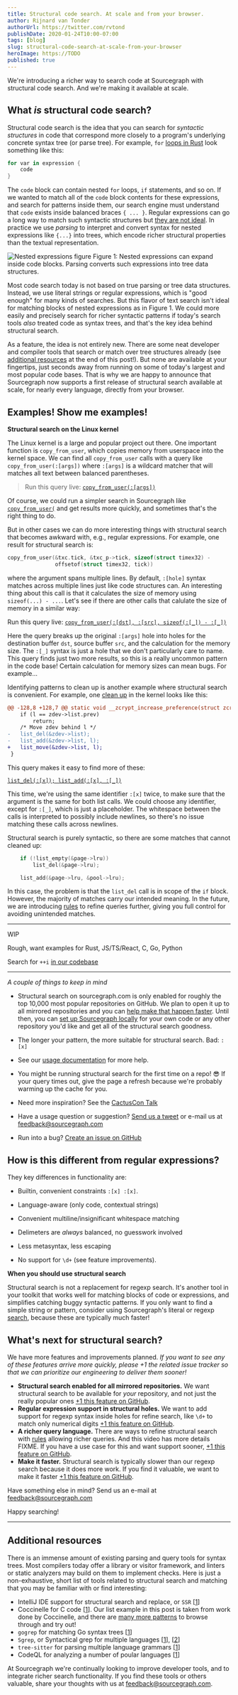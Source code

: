 ```yaml
---
title: Structural code search. At scale and from your browser.
author: Rijnard van Tonder
authorUrl: https://twitter.com/rvtond
publishDate: 2020-01-24T10:00-07:00
tags: [blog]
slug: structural-code-search-at-scale-from-your-browser
heroImage: https://TODO
published: true
---
```


We're introducing a richer way to search code at Sourcegraph with structural
code search. And we're making it available at scale.

## What _is_ structural code search?

Structural code search is the idea that you can search for _syntactic
structures_ in code that correspond more closely to a program's underlying
concrete syntax tree (or parse tree). For example, `for` [loops in
Rust](https://doc.rust-lang.org/1.2.0/book/for-loops.html) look something like
this:

```rust
for var in expression {
    code
}
```

The `code` block can contain nested `for` loops, `if` statements, and so on. If
we wanted to match all of the `code` block contents for these expressions, and
search for patterns inside them, our search engine must understand that `code`
exists inside balanced braces `{ ... }`. Regular expressions can go a
long way to match such syntactic structures but [they are not
ideal](https://stackoverflow.com/questions/1732348/regex-match-open-tags-except-xhtml-self-contained-tags).
In practice we use _parsing_ to interpret and convert syntax for nested
expressions like `{...}` into trees, which encode richer structural properties
than the textual representation.

![Nested expressions figure](images/nested-expressions.png) Figure 1: Nested
expressions can expand inside code blocks. Parsing converts such expressions
into tree data structures.

Most code search today is not based on true parsing or tree data structures.
Instead, we use literal strings or regular expressions, which is "good enough"
for many kinds of searches. But this flavor of text search isn't ideal for
matching blocks of nested expressions as in Figure 1. We could more easily and
precisely search for richer syntactic patterns if today's search tools _also_
treated code as syntax trees, and that's the key idea behind structural search. 

As a feature, the idea is not entirely new. There are some neat developer and
compiler tools that search or match over tree structures already (see
[additional resources](#additional-resources) at the end of this post!). But
none are available at your fingertips, just seconds away from running on some
of today's largest and most popular code bases. That is why we are happy to
announce that Sourcegraph now supports a first release of structural search
available at scale, for nearly every language, directly from your browser.

## Examples! Show me examples!

**Structural search on the Linux kernel**

The Linux kernel is a large and popular project out there.  One important
function is `copy_from_user`, which copies memory from userspace into the
kernel space. We can find all `copy_from_user` calls with a query like
`copy_from_user(:[args])` where `:[args]` is a wildcard matcher that will
matches all text between balanced parentheses.

> Run this query live: [`copy_from_user(:[args])`](https://sourcegraph.com/search?q=repo:%5Egithub%5C.com/torvalds/linux%24+%27copy_from_user%28:%5Bargs%5D%29%27+lang:c&patternType=structural)

Of course, we could run a simpler search in Sourcegraph like
[`copy_from_user(`](https://sourcegraph.com/search?q=repo:%5Egithub%5C.com/torvalds/linux%24+copy_from_user%28+lang:c+&patternType=literal)
and get results more quickly, and sometimes that's the right thing to do. 

But in other cases we can do more interesting things with structural search
that becomes awkward with, e.g., regular expressions. For example, one result
for structural search is:

```c
copy_from_user(&txc.tick, &txc_p->tick, sizeof(struct timex32) - 
			   offsetof(struct timex32, tick))
```

where the argument spans multiple lines. By default, `:[hole]` syntax matches
across multiple lines just like code structures can. An interesting thing about
this call is that it calculates the size of memory using `sizeof(...) - ...`.
Let's see if there are other calls that calulate the size of memory in a
similar way:

Run this query live: [`copy_from_user(:[dst], :[src], sizeof(:[_]) - :[_])`](https://sourcegraph.com/search?q=repo:%5Egithub%5C.com/torvalds/linux%24+%22copy_from_user%28:%5Bdst%5D%2C+:%5B_%5D%2C+sizeof%28:%5B_%5D%29+-+:%5B_%5D%29%22+lang:c&patternType=structural)

Here the query breaks up the original `:[args]` hole into holes for the
destination buffer `dst`, source buffer `src`, and the calculation for the
memory size. The `:[_]` syntax is just a hole that we don't particularly care
to name. This query finds just two more results, so this is a really uncommon
pattern in the code base! Certain calculation for memory sizes can mean bugs.
For example...

Identifying patterns to clean up is another example where structural search is
convenient. For example, one [clean
up](https://git.kernel.org/pub/scm/linux/kernel/git/torvalds/linux.git/commit/?id=1fbc9f46a024535d95c3d5f136901decd86b109e)
in the kernel looks like this:

```diff
@@ -128,8 +128,7 @@ static void __zcrypt_increase_preference(struct zcrypt_device *zdev)
 	if (l == zdev->list.prev)
 		return;
 	/* Move zdev behind l */
-	list_del(&zdev->list);
-	list_add(&zdev->list, l);
+	list_move(&zdev->list, l);
 }
```

This query makes it easy to find more of these:

[`list_del(:[x]); list_add(:[x], :[_])`](https://sourcegraph.com/search?q=repo:%5Egithub%5C.com/torvalds/linux%24++%27list_del%28:%5Bx%5D%29%3B+list_add%28:%5Bx%5D%2C+:%5B_%5D%29%27+&patternType=structural)

This time, we're using the same identifier `:[x]` twice, to make sure that the
argument is the same for both list calls. We could choose any identifier,
except for `:[_]`, which is just a placeholder. The whitespace between the
calls is interpreted to possibly include newlines, so there's no issue matching
these calls across newlines.

Structural search is purely syntactic, so there are some matches that cannot cleaned up:

```c
	if (!list_empty(&page->lru))
		list_del(&page->lru);

	list_add(&page->lru, &pool->lru);
```

In this case, the problem is that the `list_del` call is in scope of the `if`
block. However, the majority of matches carry our intended meaning. In the
future, we are introducing [rules]() to refine queries further, giving you full
control for avoiding unintended matches.

---

WIP

Rough, want examples for Rust, JS/TS/React, C, Go, Python

Search for `++i` [in our codebase](https://sourcegraph.com/search?q=repo:%5Egithub%5C.com/sourcegraph/sourcegraph%24++lang:typescript+%27for+%28:%5Bx%5D+%2B%2Bi%29%27&patternType=structural)

---

*A couple of things to keep in mind*

- Structural search on sourcegraph.com is only enabled for roughly the top
  10,000 most popular repositories on GitHub. We plan to open it up to all
  mirrored repositories and you can [help make that happen
  faster](#whats-next-for-structural-search). Until then, you can [set up
  Sourcegraph locally](https://docs.sourcegraph.com/#quickstart) for your own
  code or any other repository you'd like and get all of the structural search
  goodness.

- The longer your pattern, the more suitable for structural search. Bad: `:[x]`

- See our [usage documentation](https://docs.sourcegraph.com/user/search/structural) for more help.

- You might be running structural search for the first time on a repo! 😎 If your
query times out, give the page a refresh because we're probably warming up the
cache for you. 

- Need more inspiration? See the [CactusCon Talk](https://www.youtube.com/watch?v=yOZQsZs35FA)

- Have a usage question or suggestion? [Send us a tweet](https://twitter.com/srcgraph) or e-mail us at <feedback@sourcegraph.com>

- Run into a bug? [Create an issue on GitHub](https://github.com/sourcegraph/sourcegraph/issues/new?assignees=&labels=&template=bug_report.md&title=)

## How is this different from regular expressions?

They key differences in functionality are:

- Builtin, convenient constraints `:[x] :[x]`.
- Language-aware (only code, contextual strings)
- Convenient multiline/insignificant whitespace matching
- Delimeters are _always_ balanced, no guesswork involved
- Less metasyntax, less escaping

- No support for `\d+` (see feature improvements).

**When you should use structural search**

Structural search is not a replacement for regexp search. It's another tool in
your toolkit that works well for matching blocks of code or expressions, and
simplifies catching buggy syntactic patterns. If you only want to find a simple
string or pattern, consider using Sourcegraph's literal or regexp
[search](https://sourcegraph.com/search), because these are typically much
faster!

## What's next for structural search?

We have more features and improvements planned. _If you want to see any of
these features arrive more quickly, please +1 the related issue tracker so
that we can prioritize our engineering to deliver them sooner!_

- **Structural search enabled for all mirrored repositories.** We want structural
  search to be available for _your_ repository, and not just the really popular
  ones [+1 this feature on GitHub](https://github.com/sourcegraph/sourcegraph/FIXME).
- **Regular expression support in structural holes.** We want to add support for
  regexp syntax inside holes for refine search, like `\d+` to match only
  numerical digits [+1 this feature on GitHub](https://github.com/sourcegraph/sourcegraph/FIXME).
- **A richer query language.** There are ways to refine structural search with [rules](https://comby.dev/#advanced-usage) allowing richer queries. And this video has more details FIXME. If you have a use case for this and want support sooner, [+1 this feature on GitHub](https://github.com/sourcegraph/sourcegraph/FIXME).
- **Make it faster.** Structural search is typically slower than our regexp
  search because it does more work. If you find it valuable, we
  want to make it faster [+1 this feature on GitHub](https://github.com/sourcegraph/sourcegraph/FIXME).

Have something else in mind? Send us an e-mail at <feedback@sourcegraph.com>

Happy searching!

---

## Additional resources

There is an immense amount of existing parsing and query tools for syntax
trees. Most compilers today offer a library or visitor framework, and linters
or static analyzers may build on them to implement checks. Here is just a
non-exhaustive, short list of tools related to structural search and matching
that you may be familiar with or find interesting:

- IntelliJ IDE support for structural search and replace, or `SSR` [[1](https://www.jetbrains.com/help/idea/structural-search-and-replace.html)]
- Coccinelle for C code [[1](http://coccinelle.lip6.fr/)]. Our list example in this post is taken from work done by Coccinelle, and there are [many more patterns](http://coccinelle.lip6.fr/impact_linux.php) to browse through and try out!
- `gogrep` for matching Go syntax trees [[1](https://github.com/mvdan/gogrep)]
- `Sgrep`, or Syntactical grep for multiple languages [[1](https://github.com/facebookarchive/pfff/wiki/Sgrep)], [[2](https://github.com/returntocorp/bento/blob/master/SGREP-README.md)]
- `tree-sitter` for parsing multiple language grammars [[1](https://github.com/tree-sitter/tree-sitter)]
- CodeQL for analyzing a number of poular languages [[1](https://securitylab.github.com/tools/codeql)]

At Sourcegraph we're continually looking to improve developer tools, and to
integrate richer search functionality. If you find these tools or others
valuable, share your thoughts with us at <feedback@sourcegraph.com>.
